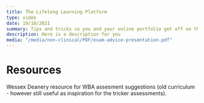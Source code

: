 ```yaml
---
title: The Lifelong Learning Platform
type: video
date: 19/10/2021
summary: Tips and tricks so you and your online portfolio get off on the right foot
description: Here is a description for you
media: "/media/non-clinical/PDF/exam-advice-presentation.pdf"
---
```


# Resources

Wessex Deanery resource for WBA assesment suggestions (old curriculum - however still useful as inspiration for the tricker assessments).
